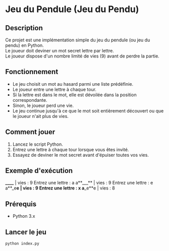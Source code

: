 # Jeu du Pendule (Jeu du Pendu)

## Description

Ce projet est une implémentation simple du jeu du pendule (ou jeu du pendu) en Python.  
Le joueur doit deviner un mot secret lettre par lettre.  
Le joueur dispose d'un nombre limité de vies (9) avant de perdre la partie.

## Fonctionnement

- Le jeu choisit un mot au hasard parmi une liste prédéfinie.
- Le joueur entre une lettre à chaque tour.
- Si la lettre est dans le mot, elle est dévoilée dans la position correspondante.
- Sinon, le joueur perd une vie.
- Le jeu continue jusqu'à ce que le mot soit entièrement découvert ou que le joueur n'ait plus de vies.

## Comment jouer

1. Lancez le script Python.
2. Entrez une lettre à chaque tour lorsque vous êtes invité.
3. Essayez de deviner le mot secret avant d'épuiser toutes vos vies.

## Exemple d'exécution

**\_\_\_\_** | vies : 9
Entrez une lettre : a
a**\_\_\_** | vies : 9
Entrez une lettre : e
a**\_e**e | vies : 9
Entrez une lettre : x
a**\_e**e | vies : 8

## Prérequis

- Python 3.x

## Lancer le jeu

```bash
python index.py
```
